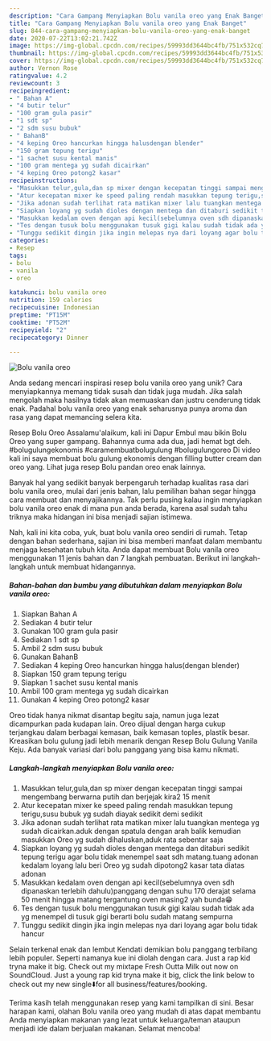 ```yaml
---
description: "Cara Gampang Menyiapkan Bolu vanila oreo yang Enak Banget"
title: "Cara Gampang Menyiapkan Bolu vanila oreo yang Enak Banget"
slug: 844-cara-gampang-menyiapkan-bolu-vanila-oreo-yang-enak-banget
date: 2020-07-22T13:02:21.742Z
image: https://img-global.cpcdn.com/recipes/59993dd3644bc4fb/751x532cq70/bolu-vanila-oreo-foto-resep-utama.jpg
thumbnail: https://img-global.cpcdn.com/recipes/59993dd3644bc4fb/751x532cq70/bolu-vanila-oreo-foto-resep-utama.jpg
cover: https://img-global.cpcdn.com/recipes/59993dd3644bc4fb/751x532cq70/bolu-vanila-oreo-foto-resep-utama.jpg
author: Vernon Rose
ratingvalue: 4.2
reviewcount: 3
recipeingredient:
- " Bahan A"
- "4 butir telur"
- "100 gram gula pasir"
- "1 sdt sp"
- "2 sdm susu bubuk"
- " BahanB"
- "4 keping Oreo hancurkan hingga halusdengan blender"
- "150 gram tepung terigu"
- "1 sachet susu kental manis"
- "100 gram mentega yg sudah dicairkan"
- "4 keping Oreo potong2 kasar"
recipeinstructions:
- "Masukkan telur,gula,dan sp mixer dengan kecepatan tinggi sampai mengembang berwarna putih dan berjejak kira2 15 menit"
- "Atur kecepatan mixer ke speed paling rendah masukkan tepung terigu,susu bubuk yg sudah diayak sedikit demi sedikit"
- "Jika adonan sudah terlihat rata matikan mixer lalu tuangkan mentega yg sudah dicairkan.aduk dengan spatula dengan arah balik kemudian masukkan Oreo yg sudah dihaluskan,aduk rata sebentar saja"
- "Siapkan loyang yg sudah dioles dengan mentega dan ditaburi sedikit tepung terigu agar bolu tidak menempel saat sdh matang.tuang adonan kedalam loyang lalu beri Oreo yg sudah dipotong2 kasar tata diatas adonan"
- "Masukkan kedalam oven dengan api kecil(sebelumnya oven sdh dipanaskan terlebih dahulu)panggang dengan suhu 170 derajat selama 50 menit hingga matang tergantung oven masing2 yah bunda😁"
- "Tes dengan tusuk bolu menggunakan tusuk gigi kalau sudah tidak ada yg menempel di tusuk gigi berarti bolu sudah matang sempurna"
- "Tunggu sedikit dingin jika ingin melepas nya dari loyang agar bolu tidak hancur"
categories:
- Resep
tags:
- bolu
- vanila
- oreo

katakunci: bolu vanila oreo 
nutrition: 159 calories
recipecuisine: Indonesian
preptime: "PT15M"
cooktime: "PT52M"
recipeyield: "2"
recipecategory: Dinner

---
```



![Bolu vanila oreo](https://img-global.cpcdn.com/recipes/59993dd3644bc4fb/751x532cq70/bolu-vanila-oreo-foto-resep-utama.jpg)

Anda sedang mencari inspirasi resep bolu vanila oreo yang unik? Cara menyiapkannya memang tidak susah dan tidak juga mudah. Jika salah mengolah maka hasilnya tidak akan memuaskan dan justru cenderung tidak enak. Padahal bolu vanila oreo yang enak seharusnya punya aroma dan rasa yang dapat memancing selera kita.

Resep Bolu Oreo Assalamu&#39;alaikum, kali ini Dapur Embul mau bikin Bolu Oreo yang super gampang. Bahannya cuma ada dua, jadi hemat bgt deh. #bolugulungekonomis #caramembuatbolugulung #bolugulungoreo Di video kali ini saya membuat bolu gulung ekonomis dengan filling butter cream dan oreo yang. Lihat juga resep Bolu pandan oreo enak lainnya.

Banyak hal yang sedikit banyak berpengaruh terhadap kualitas rasa dari bolu vanila oreo, mulai dari jenis bahan, lalu pemilihan bahan segar hingga cara membuat dan menyajikannya. Tak perlu pusing kalau ingin menyiapkan bolu vanila oreo enak di mana pun anda berada, karena asal sudah tahu triknya maka hidangan ini bisa menjadi sajian istimewa.


Nah, kali ini kita coba, yuk, buat bolu vanila oreo sendiri di rumah. Tetap dengan bahan sederhana, sajian ini bisa memberi manfaat dalam membantu menjaga kesehatan tubuh kita. Anda dapat membuat Bolu vanila oreo menggunakan 11 jenis bahan dan 7 langkah pembuatan. Berikut ini langkah-langkah untuk membuat hidangannya.

<!--inarticleads1-->

##### Bahan-bahan dan bumbu yang dibutuhkan dalam menyiapkan Bolu vanila oreo:

1. Siapkan  Bahan A
1. Sediakan 4 butir telur
1. Gunakan 100 gram gula pasir
1. Sediakan 1 sdt sp
1. Ambil 2 sdm susu bubuk
1. Gunakan  BahanB
1. Sediakan 4 keping Oreo hancurkan hingga halus(dengan blender)
1. Siapkan 150 gram tepung terigu
1. Siapkan 1 sachet susu kental manis
1. Ambil 100 gram mentega yg sudah dicairkan
1. Gunakan 4 keping Oreo potong2 kasar


Oreo tidak hanya nikmat disantap begitu saja, namun juga lezat dicampurkan pada kudapan lain. Oreo dijual dengan harga cukup terjangkau dalam berbagai kemasan, baik kemasan toples, plastik besar. Kreasikan bolu gulung jadi lebih menarik dengan Resep Bolu Gulung Vanila Keju. Ada banyak variasi dari bolu panggang yang bisa kamu nikmati. 

<!--inarticleads2-->

##### Langkah-langkah menyiapkan Bolu vanila oreo:

1. Masukkan telur,gula,dan sp mixer dengan kecepatan tinggi sampai mengembang berwarna putih dan berjejak kira2 15 menit
1. Atur kecepatan mixer ke speed paling rendah masukkan tepung terigu,susu bubuk yg sudah diayak sedikit demi sedikit
1. Jika adonan sudah terlihat rata matikan mixer lalu tuangkan mentega yg sudah dicairkan.aduk dengan spatula dengan arah balik kemudian masukkan Oreo yg sudah dihaluskan,aduk rata sebentar saja
1. Siapkan loyang yg sudah dioles dengan mentega dan ditaburi sedikit tepung terigu agar bolu tidak menempel saat sdh matang.tuang adonan kedalam loyang lalu beri Oreo yg sudah dipotong2 kasar tata diatas adonan
1. Masukkan kedalam oven dengan api kecil(sebelumnya oven sdh dipanaskan terlebih dahulu)panggang dengan suhu 170 derajat selama 50 menit hingga matang tergantung oven masing2 yah bunda😁
1. Tes dengan tusuk bolu menggunakan tusuk gigi kalau sudah tidak ada yg menempel di tusuk gigi berarti bolu sudah matang sempurna
1. Tunggu sedikit dingin jika ingin melepas nya dari loyang agar bolu tidak hancur


Selain terkenal enak dan lembut Kendati demikian bolu panggang terbilang lebih populer. Seperti namanya kue ini diolah dengan cara. Just a rap kid tryna make it big. Check out my mixtape Fresh Outta Milk out now on SoundCloud. Just a young rap kid tryna make it big, click the link below to check out my new single⬇️for all business/features/booking. 

Terima kasih telah menggunakan resep yang kami tampilkan di sini. Besar harapan kami, olahan Bolu vanila oreo yang mudah di atas dapat membantu Anda menyiapkan makanan yang lezat untuk keluarga/teman ataupun menjadi ide dalam berjualan makanan. Selamat mencoba!

